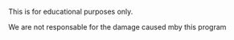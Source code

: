 This is for educational purposes only.

We are not responsable for the damage caused mby this program
